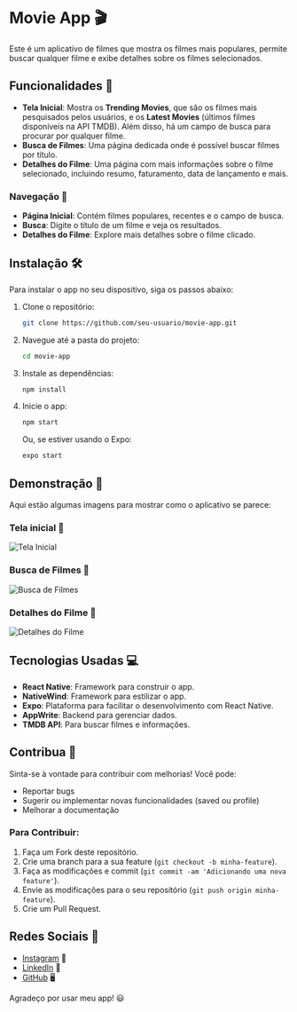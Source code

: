 # Movie App 🎬

Este é um aplicativo de filmes que mostra os filmes mais populares, permite buscar qualquer filme e exibe detalhes sobre os filmes selecionados.

## Funcionalidades 🚀

- **Tela Inicial**: Mostra os **Trending Movies**, que são os filmes mais pesquisados pelos usuários, e os **Latest Movies** (últimos filmes disponíveis na API TMDB). Além disso, há um campo de busca para procurar por qualquer filme.
- **Busca de Filmes**: Uma página dedicada onde é possível buscar filmes por título.
- **Detalhes do Filme**: Uma página com mais informações sobre o filme selecionado, incluindo resumo, faturamento, data de lançamento e mais.

### Navegação 🧭

- **Página Inicial**: Contém filmes populares, recentes e o campo de busca.
- **Busca**: Digite o título de um filme e veja os resultados.
- **Detalhes do Filme**: Explore mais detalhes sobre o filme clicado.

## Instalação 🛠️

Para instalar o app no seu dispositivo, siga os passos abaixo:

1. Clone o repositório:
   ```bash
   git clone https://github.com/seu-usuario/movie-app.git
   ```
2. Navegue até a pasta do projeto:
   ```bash
   cd movie-app
   ```
3. Instale as dependências:
   ```bash
   npm install
   ```
4. Inicie o app:
   ```bash
   npm start
   ```
   Ou, se estiver usando o Expo:
   ```bash
   expo start
   ```

## Demonstração 🎥

Aqui estão algumas imagens para mostrar como o aplicativo se parece:

### Tela inicial 📱

![Tela Inicial](./images/home_screen.jpg)

### Busca de Filmes 🔎

![Busca de Filmes](./images/search_screen.jpg)

### Detalhes do Filme 🎦

![Detalhes do Filme](./images/movie_details_screen.jpg)

## Tecnologias Usadas 💻

- **React Native**: Framework para construir o app.
- **NativeWind**: Framework para estilizar o app.
- **Expo**: Plataforma para facilitar o desenvolvimento com React Native.
- **AppWrite**: Backend para gerenciar dados.
- **TMDB API**: Para buscar filmes e informações.

## Contribua 💬

Sinta-se à vontade para contribuir com melhorias! Você pode:

- Reportar bugs
- Sugerir ou implementar novas funcionalidades (saved ou profile)
- Melhorar a documentação

### Para Contribuir:

1. Faça um Fork deste repositório.
2. Crie uma branch para a sua feature (`git checkout -b minha-feature`).
3. Faça as modificações e commit (`git commit -am 'Adicionando uma nova feature'`).
4. Envie as modificações para o seu repositório (`git push origin minha-feature`).
5. Crie um Pull Request.

## Redes Sociais 📲

- [Instagram](https://www.instagram.com/thiagopaulista87/) 📸
- [LinkedIn](https://www.linkedin.com/in/thiago-alves-dev/) 💼
- [GitHub](https://github.com/Thiago87dev) 🖥️

Agradeço por usar meu app! 😃
